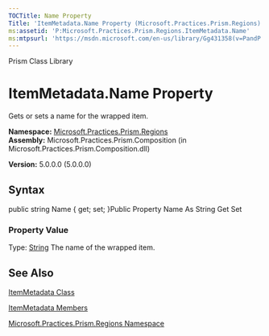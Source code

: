 ```yaml
---
TOCTitle: Name Property
Title: 'ItemMetadata.Name Property (Microsoft.Practices.Prism.Regions)'
ms:assetid: 'P:Microsoft.Practices.Prism.Regions.ItemMetadata.Name'
ms:mtpsurl: 'https://msdn.microsoft.com/en-us/library/Gg431358(v=PandP.50)'
---
```


Prism Class Library

ItemMetadata.Name Property
==============================

Gets or sets a name for the wrapped item.

**Namespace:** [Microsoft.Practices.Prism.Regions](https://msdn.microsoft.com/n:microsoft.practices.prism.regions)
**Assembly:** Microsoft.Practices.Prism.Composition (in Microsoft.Practices.Prism.Composition.dll)

**Version:** 5.0.0.0 (5.0.0.0)

## Syntax


public string Name { get; set; }Public Property Name As String Get Set
### Property Value

Type: [String](http://msdn.microsoft.com/en-us/library/s1wwdcbf)
The name of the wrapped item.

See Also
--------


[ItemMetadata Class](https://msdn.microsoft.com/t:microsoft.practices.prism.regions.itemmetadata)

[ItemMetadata Members](https://msdn.microsoft.com/allmembers.t:microsoft.practices.prism.regions.itemmetadata)

[Microsoft.Practices.Prism.Regions Namespace](https://msdn.microsoft.com/n:microsoft.practices.prism.regions)
